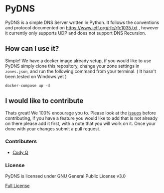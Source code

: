 # PyDNS

PyDNS is a simple DNS Server written in Python. It follows the conventions and protocol documented on https://www.ietf.org/rfc/rfc1035.txt , however it currently only supports UDP and does not support DNS Recursion.

## How can I use it?

Simple! We have a docker image already setup, if you would like to use PyDNS simply clone this repository, change your zone settings in `zones.json`, and run the following command from your terminal. ( It hasn't been tested on Windows yet )
```
docker-compose up -d
```

## I would like to contribute

Thats great! We 100% encourage you to. Please look at the [issues](https://github.com/CatDevz/PyDNS/issues) before contributing, if you have a feature you would like to add that is not already on there please add it first, with a note that you will work on it. Once your done with your changes submit a pull request.

### Contributers

- [Cody Q](https://github.com/CatDevz/)

### License

PyDNS is licensed under GNU General Public License v3.0

[Full License](https://github.com/CatDevz/PyDNS/blob/master/LICENSE)
